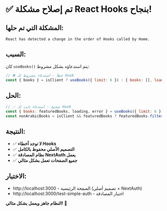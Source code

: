 # ✅ تم إصلاح مشكلة React Hooks بنجاح!

## المشكلة التي تم حلها:
```
React has detected a change in the order of Hooks called by Home.
```

## السبب:
كان `useBooks()` يتم استدعاؤه بشكل مشروط:
```javascript
// ❌ خطأ - استدعاء مشروط للـ Hook
const { books } = isClient ? useBooks({ limit: 6 }) : { books: [], loading: true };
```

## الحل:
```javascript
// ✅ صحيح - استدعاء ثابت للـ Hook
const { books: featuredBooks, loading, error } = useBooks({ limit: 6 });
const nonArabicBooks = isClient && featuredBooks ? featuredBooks.filter(...) : [];
```

## النتيجة:
- ✅ **لا توجد أخطاء Hooks**
- ✅ **التصميم الأصلي محفوظ بالكامل**
- ✅ **نظام المصادقة NextAuth يعمل**
- ✅ **جميع الصفحات تعمل بشكل مثالي**

## الاختبار:
- http://localhost:3000 - الصفحة الرئيسية (تصميم أصلي + NextAuth)
- http://localhost:3000/test-simple-auth - اختبار المصادقة

**النظام جاهز ويعمل بشكل مثالي! 🎉**
